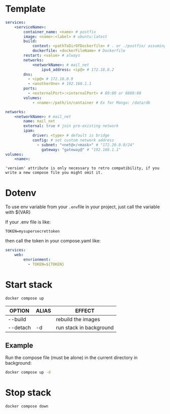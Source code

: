 # Template

```yaml
services:
	<serviceName>:
		container_name: <name> # postfix
		image: <name>:<label> # ubuntu:latest
		build:
			context: <pathToDirOfDockerfile> # . or ./postfix/ assuming Dockerfile is in postfix dir
			dockerfile: <dockerFileName> # Dockerfile
		restart: <value> # always
		networks:
			<networkName>: # mail_net
				ipv4_address: <ip@> # 172.18.0.2
		dns:
		  - <ip@> # 172.18.0.9
		  - <anotherOne> # 192.168.1.1
		ports:
		  - <externalPort>:<internalPort> # 80:80 or 8880:80
		volumes:
			- <name>:/path/in/container # Ex for Mongo: /data/db

networks:
	<networkName>: # mail_net
		name: mail_net
		external: true # join pre-existing network
		ipam:
			driver: <type> # default is bridge
			config: # set custom network address
			  - subnet: "<net@>/<mask>" # "172.20.0.0/24"
				gateway: "gateway@" # "192.168.1.1"
volumes:
	<name>:
```

```ad-info
'version' attribute is only necessary to retro compatibility, if you write a new compose file you might omit it. 
```

# Dotenv

To use env variable from your `.env`file in your project, just call the variable with ${VAR}

If your .env file is like:
```
TOKEN=mysupersecrettoken
```
then call the token in your compose.yaml like:
```yaml
services:
	web:
		envrionment:
		  - TOKEN=${TOKEN}
```



# Start stack

```sh
docker compose up
```

| OPTION   | ALIAS | EFFECT                  |
| -------- | ----- | ----------------------- |
| --build  |       | rebuild the images      |
| --detach | -d    | run stack in background |
## Example

Run the compose file (must be alone) in the current directory in background: 
```sh
docker compose up -d
```

# Stop stack

```sh
docker compose down
```

